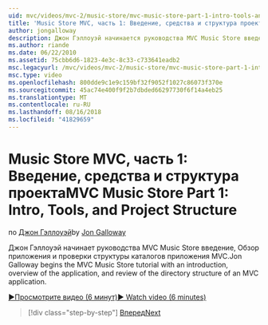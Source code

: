 ```yaml
---
uid: mvc/videos/mvc-2/music-store/mvc-music-store-part-1-intro-tools-and-project-structure
title: 'Music Store MVC, часть 1: Введение, средства и структура проекта | Документация Майкрософт'
author: jongalloway
description: Джон Гэллоуэй начинается руководства MVC Music Store введение, Обзор структуры каталогов боя MVC и обзор приложения...
ms.author: riande
ms.date: 06/22/2010
ms.assetid: 75cbb6d6-1823-4e3c-8c33-c733641eadb2
msc.legacyurl: /mvc/videos/mvc-2/music-store/mvc-music-store-part-1-intro-tools-and-project-structure
msc.type: video
ms.openlocfilehash: 800dde9c1e9c159bf32f9052f1027c86073f370e
ms.sourcegitcommit: 45ac74e400f9f2b7dbded66297730f6f14a4eb25
ms.translationtype: MT
ms.contentlocale: ru-RU
ms.lasthandoff: 08/16/2018
ms.locfileid: "41829659"
---
```

<a name="mvc-music-store-part-1-intro-tools-and-project-structure"></a><span data-ttu-id="ad7cb-103">Music Store MVC, часть 1: Введение, средства и структура проекта</span><span class="sxs-lookup"><span data-stu-id="ad7cb-103">MVC Music Store Part 1: Intro, Tools, and Project Structure</span></span>
====================
<span data-ttu-id="ad7cb-104">по [Джон Гэллоуэй](https://github.com/jongalloway)</span><span class="sxs-lookup"><span data-stu-id="ad7cb-104">by [Jon Galloway](https://github.com/jongalloway)</span></span>

<span data-ttu-id="ad7cb-105">Джон Гэллоуэй начинает руководства MVC Music Store введение, Обзор приложения и проверки структуры каталогов приложения MVC.</span><span class="sxs-lookup"><span data-stu-id="ad7cb-105">Jon Galloway begins the MVC Music Store tutorial with an introduction, overview of the application, and review of the directory structure of an MVC application.</span></span>

[<span data-ttu-id="ad7cb-106">&#9654;Просмотрите видео (6 минут)</span><span class="sxs-lookup"><span data-stu-id="ad7cb-106">&#9654; Watch video (6 minutes)</span></span>](https://channel9.msdn.com/Blogs/ASP-NET-Site-Videos/mvc-music-store-part-1-intro-tools-and-project-structure)

> [!div class="step-by-step"]
> [<span data-ttu-id="ad7cb-107">Вперед</span><span class="sxs-lookup"><span data-stu-id="ad7cb-107">Next</span></span>](mvc-music-store-part-2-controllers.md)
